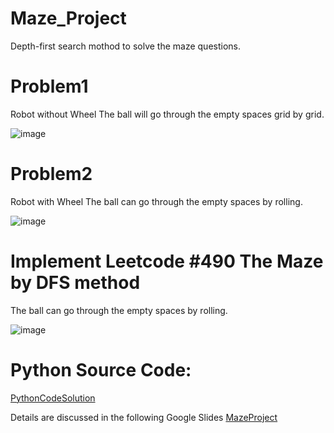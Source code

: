 # Maze_Project
Depth-first search mothod to solve the maze questions.

# Problem1
Robot without Wheel
The ball will go through the empty spaces grid by grid.

![image](https://user-images.githubusercontent.com/55336314/180590442-557a659e-7b10-4575-b531-1f804bd7e1b7.png)

# Problem2
Robot with Wheel
The ball can go through the empty spaces by rolling.

![image](https://user-images.githubusercontent.com/55336314/180591916-1951c931-2f4e-46c8-a5fd-c16ed56687ad.png)

# Implement Leetcode #490 The Maze by DFS method
The ball can go through the empty spaces by rolling.

![image](https://user-images.githubusercontent.com/55336314/180591939-6962aa5c-c45e-43fa-aef3-b594389461b5.png)
# Python Source Code:
[PythonCodeSolution](https://github.com/MaggieWang1010/Algorithm/blob/998418cb012db5df33a997f5eb234eb4307c6ce3/DFS/Maze/MazePythonCode%23490)

Details are discussed in the following Google Slides
[MazeProject](https://docs.google.com/presentation/d/15oVsPqzbSf-DRaUFPEw_ZLtDzmYuwJ3q_BwmclVA3Ic/edit?usp=sharing)
